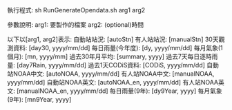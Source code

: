 執行程式:
sh RunGenerateOpendata.sh arg1 arg2

參數說明:
arg1: 要製作的檔案
arg2: (optional)時間

以下以[arg1, arg2]表示:
自動站站況: [autoStn]
有人站站況: [manualStn]
30天觀測資料: [day30, yyyy/mm/dd]
每日雨量(今年度): [dy, yyyy/mm/dd]
每月氣象(1個月): [mn, yyyy/mm]
過去30年月平均: [summary, yyyy]
過去7天每日逐時雨量: [day7Rain, yyyy/mm/dd]
過去1天CODiS資料: [CODiS, yyyy/mm/dd]
自動站NOAA中文: [autoNOAA, yyyy/mm/dd]
有人站NOAA中文: [manualNOAA, yyyy/mm/dd]
自動站NOAA英文: [autoNOAA_en, yyyy/mm/dd]
有人站NOAA英文: [manualNOAA_en, yyyy/mm/dd]
每日雨量(9年): [dy9Year, yyyy]
每月氣象(9年): [mn9Year, yyyy]